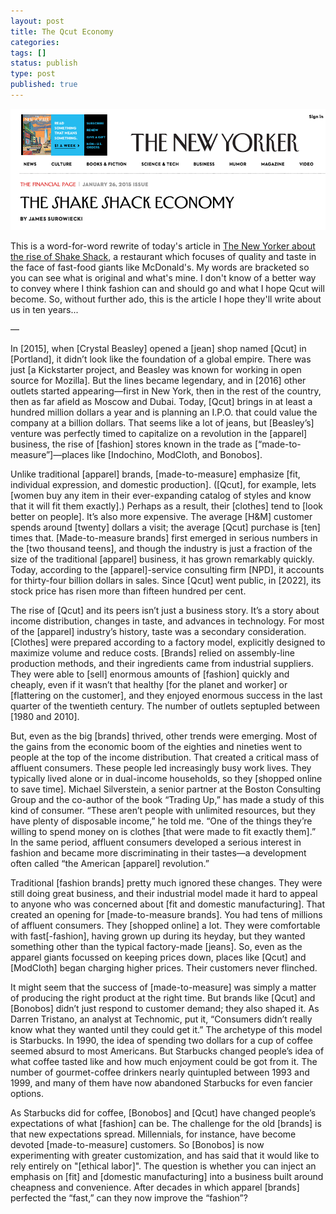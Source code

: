 ```yaml
---
layout: post
title: The Qcut Economy
categories:
tags: []
status: publish
type: post
published: true
---
```


<img src="/img/new-yorker-shake-shack-economy.png" alt="New Yorker masthead" />

 This is a word-for-word rewrite of today's article in <a href="http://www.newyorker.com/magazine/2015/01/26/shake-shack-economy">The New Yorker about the rise of Shake Shack</a>, a restaurant which focuses of quality and taste in the face of fast-food giants like McDonald's. My words are bracketed so you can see what is original and what's mine. I don't know of a better way to convey where I think fashion can and should go and what I hope Qcut will become. So, without further ado, this is the article I hope they'll write about us in ten years...
 
 ––
 
 In [2015], when [Crystal Beasley] opened a [jean] shop named [Qcut] in [Portland], it didn’t look like the foundation of a global empire. There was just [a Kickstarter project, and Beasley was known for working in open source for Mozilla]. But the lines became legendary, and in [2016] other outlets started appearing—first in New York, then in the rest of the country, then as far afield as Moscow and Dubai. Today, [Qcut] brings in at least a hundred million dollars a year and is planning an I.P.O. that could value the company at a billion dollars. That seems like a lot of jeans, but [Beasley’s] venture was perfectly timed to capitalize on a revolution in the [apparel] business, the rise of [fashion] stores known in the trade as [“made-to-measure”]—places like [Indochino, ModCloth, and Bonobos].

Unlike traditional [apparel] brands, [made-to-measure] emphasize [fit, individual expression, and domestic production]. ([Qcut], for example, lets [women buy any item in their ever-expanding catalog of styles and know that it will fit them exactly].) Perhaps as a result, their [clothes] tend to [look better on people]. It’s also more expensive. The average [H&M] customer spends around [twenty] dollars a visit; the average [Qcut] purchase is [ten] times that. [Made-to-measure brands] first emerged in serious numbers in the [two thousand teens], and though the industry is just a fraction of the size of the traditional [apparel] business, it has grown remarkably quickly. Today, according to the [apparel]-service consulting firm [NPD], it accounts for thirty-four billion dollars in sales. Since [Qcut] went public, in [2022], its stock price has risen more than fifteen hundred per cent.


The rise of [Qcut] and its peers isn’t just a business story. It’s a story about income distribution, changes in taste, and advances in technology. For most of the [apparel] industry’s history, taste was a secondary consideration. [Clothes] were prepared according to a factory model, explicitly designed to maximize volume and reduce costs. [Brands] relied on assembly-line production methods, and their ingredients came from industrial suppliers. They were able to [sell] enormous amounts of [fashion] quickly and cheaply, even if it wasn’t that healthy [for the planet and worker] or [flattering on the customer], and they enjoyed enormous success in the last quarter of the twentieth century. The number of outlets septupled between [1980 and 2010].

But, even as the big [brands] thrived, other trends were emerging. Most of the gains from the economic boom of the eighties and nineties went to people at the top of the income distribution. That created a critical mass of affluent consumers. These people led increasingly busy work lives. They typically lived alone or in dual-income households, so they [shopped online  to save time]. Michael Silverstein, a senior partner at the Boston Consulting Group and the co-author of the book “Trading Up,” has made a study of this kind of consumer. “These aren’t people with unlimited resources, but they have plenty of disposable income,” he told me. “One of the things they’re willing to spend money on is clothes [that were made to fit exactly them].” In the same period, affluent consumers developed a serious interest in fashion and became more discriminating in their tastes—a development often called “the American [apparel] revolution.” 

Traditional [fashion brands] pretty much ignored these changes. They were still doing great business, and their industrial model made it hard to appeal to anyone who was concerned about [fit and domestic manufacturing]. That created an opening for [made-to-measure brands]. You had tens of millions of affluent consumers. They [shopped online] a lot. They were comfortable with fast[-fashion], having grown up during its heyday, but they wanted something other than the typical factory-made [jeans]. So, even as the apparel giants focussed on keeping prices down, places like [Qcut] and [ModCloth] began charging higher prices. Their customers never flinched.

It might seem that the success of [made-to-measure] was simply a matter of producing the right product at the right time. But brands like [Qcut] and [Bonobos] didn’t just respond to customer demand; they also shaped it. As Darren Tristano, an analyst at Technomic, put it, “Consumers didn’t really know what they wanted until they could get it.” The archetype of this model is Starbucks. In 1990, the idea of spending two dollars for a cup of coffee seemed absurd to most Americans. But Starbucks changed people’s idea of what coffee tasted like and how much enjoyment could be got from it. The number of gourmet-coffee drinkers nearly quintupled between 1993 and 1999, and many of them have now abandoned Starbucks for even fancier options.

As Starbucks did for coffee, [Bonobos] and [Qcut] have changed people’s expectations of what [fashion] can be. The challenge for the old [brands] is that new expectations spread. Millennials, for instance, have become devoted [made-to-measure] customers. So [Bonobos] is now experimenting with greater customization, and has said that it would like to rely entirely on "[ethical labor]". The question is whether you can inject an emphasis on [fit] and [domestic manufacturing] into a business built around cheapness and convenience. After decades in which apparel [brands] perfected the “fast,” can they now improve the “fashion”? 